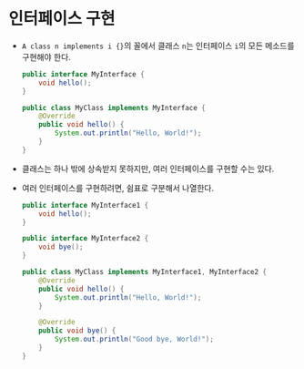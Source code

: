 # 인터페이스 구현

- `A class n implements i {}`의 꼴에서 클래스 `n`는 인터페이스 `i`의 모든 메소드를 구현해야 한다.

  ```java
  public interface MyInterface {
      void hello();
  }
  ```

  ```java
  public class MyClass implements MyInterface {
      @Override
      public void hello() {
          System.out.println("Hello, World!");
      }
  }
  ```

- 클래스는 하나 밖에 상속받지 못하지만, 여러 인터페이스를 구현할 수는 있다.
- 여러 인터페이스를 구현하려면, 쉼표로 구분해서 나열한다.

  ```java
  public interface MyInterface1 {
      void hello();
  }
  ```

  ```java
  public interface MyInterface2 {
      void bye();
  }
  ```

  ```java
  public class MyClass implements MyInterface1, MyInterface2 {
      @Override
      public void hello() {
          System.out.println("Hello, World!");
      }

      @Override
      public void bye() {
          System.out.println("Good bye, World!");
      }
  }
  ```
